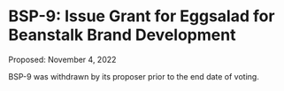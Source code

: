 # BSP-9: Issue Grant for Eggsalad for Beanstalk Brand Development

Proposed: November 4, 2022

BSP-9 was withdrawn by its proposer prior to the end date of voting.
